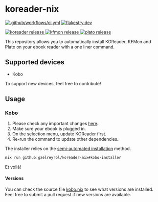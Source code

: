 # koreader-nix

[![.github/workflows/ci.yml](https://github.com/gaelreyrol/koreader-nix/actions/workflows/ci.yml/badge.svg)](https://github.com/gaelreyrol/koreader-nix/actions/workflows/ci.yml)
[![flakestry.dev](https://flakestry.dev/api/badge/flake/github/gaelreyrol/koreader-nix)](https://flakestry.dev/flake/github/gaelreyrol/koreader-nix)

[![koreader release](https://img.shields.io/github/v/release/koreader/koreader?label=koreader)
](https://github.com/koreader/koreader/releases)
[![kfmon release](https://img.shields.io/github/v/tag/NiLuJe/kfmon?label=kfmon)
](https://github.com/NiLuJe/kfmon/tags)
[![plato release](https://img.shields.io/github/v/release/baskerville/plato?label=plato)
](https://github.com/baskerville/plato/releases)

This repository allows you to automatically install KOReader, KFMon and Plato on your ebook reader with a one liner command.

## Supported devices

- Kobo

To support new devices, feel free to contribute!

## Usage

### Kobo

1. Please check any important changes [here](https://github.com/koreader/koreader/wiki/Installation-on-Kobo-devices).
2. Make sure your ebook is plugged in.
3. On the selection menu, update KOReader first.
4. Re-run the command to update other dependencies.

The installer relies on the [semi-automated installation](https://github.com/koreader/koreader/wiki/Installation-on-Kobo-devices#semi-automated-installation-method) method.

```bash
nix run github:gaelreyrol/koreader-nix#kobo-installer
```

Et voilà!

#### Versions

You can check the source file [kobo.nix](installers/kobo.nix) to see what versions are installed. Feel free to submit a pull request if new versions are available.